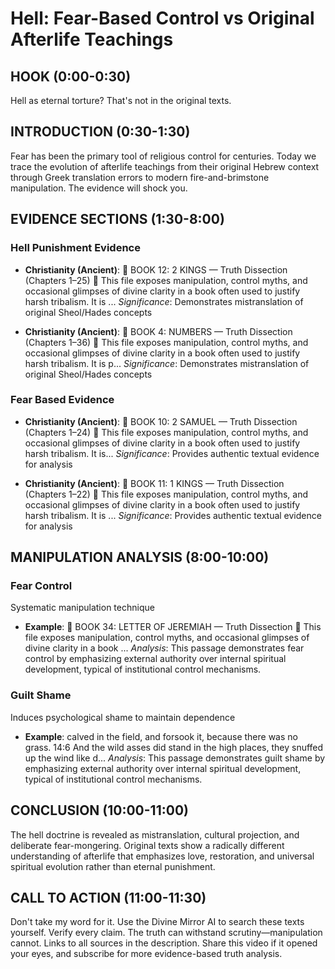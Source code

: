 
# Hell: Fear-Based Control vs Original Afterlife Teachings

## HOOK (0:00-0:30)
Hell as eternal torture? That's not in the original texts.

## INTRODUCTION (0:30-1:30)
Fear has been the primary tool of religious control for centuries. Today we trace the evolution of afterlife teachings from their original Hebrew context through Greek translation errors to modern fire-and-brimstone manipulation. The evidence will shock you.

## EVIDENCE SECTIONS (1:30-8:00)

### Hell Punishment Evidence
- **Christianity (Ancient)**: 📘 BOOK 12: 2 KINGS — Truth Dissection (Chapters 1–25) 📜 This file exposes manipulation, control myths, and occasional glimpses of divine clarity in a book often used to justify harsh tribalism. It is ...
  *Significance*: Demonstrates mistranslation of original Sheol/Hades concepts

- **Christianity (Ancient)**: 📘 BOOK 4: NUMBERS — Truth Dissection (Chapters 1–36) 📜 This file exposes manipulation, control myths, and occasional glimpses of divine clarity in a book often used to justify harsh tribalism. It is p...
  *Significance*: Demonstrates mistranslation of original Sheol/Hades concepts


### Fear Based Evidence
- **Christianity (Ancient)**: 📘 BOOK 10: 2 SAMUEL — Truth Dissection (Chapters 1–24) 📜 This file exposes manipulation, control myths, and occasional glimpses of divine clarity in a book often used to justify harsh tribalism. It is...
  *Significance*: Provides authentic textual evidence for analysis

- **Christianity (Ancient)**: 📘 BOOK 11: 1 KINGS — Truth Dissection (Chapters 1–22) 📜 This file exposes manipulation, control myths, and occasional glimpses of divine clarity in a book often used to justify harsh tribalism. It is ...
  *Significance*: Provides authentic textual evidence for analysis


## MANIPULATION ANALYSIS (8:00-10:00)

### Fear Control
Systematic manipulation technique
- **Example**: 📘 BOOK 34: LETTER OF JEREMIAH — Truth Dissection 📜 This file exposes manipulation, control myths, and occasional glimpses of divine clarity in a book ...
  *Analysis*: This passage demonstrates fear control by emphasizing external authority over internal spiritual development, typical of institutional control mechanisms.


### Guilt Shame
Induces psychological shame to maintain dependence
- **Example**: calved in the field, and forsook it, because there was no grass. 14:6 And the wild asses did stand in the high places, they snuffed up the wind like d...
  *Analysis*: This passage demonstrates guilt shame by emphasizing external authority over internal spiritual development, typical of institutional control mechanisms.


## CONCLUSION (10:00-11:00)
The hell doctrine is revealed as mistranslation, cultural projection, and deliberate fear-mongering. Original texts show a radically different understanding of afterlife that emphasizes love, restoration, and universal spiritual evolution rather than eternal punishment.

## CALL TO ACTION (11:00-11:30)
Don't take my word for it. Use the Divine Mirror AI to search these texts yourself. Verify every claim. The truth can withstand scrutiny—manipulation cannot. Links to all sources in the description. Share this video if it opened your eyes, and subscribe for more evidence-based truth analysis.
